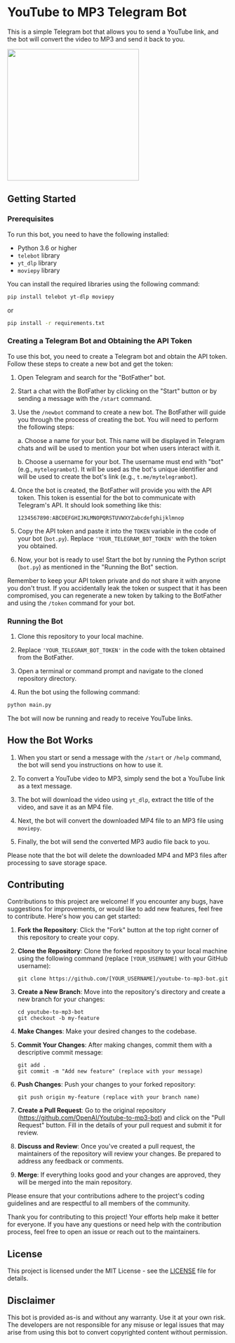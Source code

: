 # YouTube to MP3 Telegram Bot

This is a simple Telegram bot that allows you to send a YouTube link, and the bot will convert the video to MP3 and send it back to you.

<img src="https://github.com/ghaiith/Youtube-to-Mp3-TelegramBot/blob/main/Example.PNG " width="300">

## Getting Started

### Prerequisites

To run this bot, you need to have the following installed:

- Python 3.6 or higher
- `telebot` library
- `yt_dlp` library
- `moviepy` library

You can install the required libraries using the following command:

```bash
pip install telebot yt-dlp moviepy
```
or
```bash
pip install -r requirements.txt
```

### Creating a Telegram Bot and Obtaining the API Token

To use this bot, you need to create a Telegram bot and obtain the API token. Follow these steps to create a new bot and get the token:

1. Open Telegram and search for the "BotFather" bot.

2. Start a chat with the BotFather by clicking on the "Start" button or by sending a message with the `/start` command.

3. Use the `/newbot` command to create a new bot. The BotFather will guide you through the process of creating the bot. You will need to perform the following steps:

   a. Choose a name for your bot. This name will be displayed in Telegram chats and will be used to mention your bot when users interact with it.

   b. Choose a username for your bot. The username must end with "bot" (e.g., `mytelegrambot`). It will be used as the bot's unique identifier and will be used to create the bot's link (e.g., `t.me/mytelegrambot`).

4. Once the bot is created, the BotFather will provide you with the API token. This token is essential for the bot to communicate with Telegram's API. It should look something like this:

   ```
   1234567890:ABCDEFGHIJKLMNOPQRSTUVWXYZabcdefghijklmnop
   ```

5. Copy the API token and paste it into the `TOKEN` variable in the code of your bot (`bot.py`). Replace `'YOUR_TELEGRAM_BOT_TOKEN'` with the token you obtained.

6. Now, your bot is ready to use! Start the bot by running the Python script (`bot.py`) as mentioned in the "Running the Bot" section.

Remember to keep your API token private and do not share it with anyone you don't trust. If you accidentally leak the token or suspect that it has been compromised, you can regenerate a new token by talking to the BotFather and using the `/token` command for your bot.

### Running the Bot

1. Clone this repository to your local machine.

2. Replace `'YOUR_TELEGRAM_BOT_TOKEN'` in the code with the token obtained from the BotFather.

3. Open a terminal or command prompt and navigate to the cloned repository directory.

4. Run the bot using the following command:

```bash
python main.py
```

The bot will now be running and ready to receive YouTube links.

## How the Bot Works

1. When you start or send a message with the `/start` or `/help` command, the bot will send you instructions on how to use it.

2. To convert a YouTube video to MP3, simply send the bot a YouTube link as a text message.

3. The bot will download the video using `yt_dlp`, extract the title of the video, and save it as an MP4 file.

4. Next, the bot will convert the downloaded MP4 file to an MP3 file using `moviepy`.

5. Finally, the bot will send the converted MP3 audio file back to you.

Please note that the bot will delete the downloaded MP4 and MP3 files after processing to save storage space.


## Contributing

Contributions to this project are welcome! If you encounter any bugs, have suggestions for improvements, or would like to add new features, feel free to contribute. Here's how you can get started:

1. **Fork the Repository**: Click the "Fork" button at the top right corner of this repository to create your copy.

2. **Clone the Repository**: Clone the forked repository to your local machine using the following command (replace `[YOUR_USERNAME]` with your GitHub username):

   ```
   git clone https://github.com/[YOUR_USERNAME]/youtube-to-mp3-bot.git
   ```

3. **Create a New Branch**: Move into the repository's directory and create a new branch for your changes:

   ```
   cd youtube-to-mp3-bot
   git checkout -b my-feature
   ```

4. **Make Changes**: Make your desired changes to the codebase.

5. **Commit Your Changes**: After making changes, commit them with a descriptive commit message:

   ```
   git add .
   git commit -m "Add new feature" (replace with your message)
   ```

6. **Push Changes**: Push your changes to your forked repository:

   ```
   git push origin my-feature (replace with your branch name)
   ```

7. **Create a Pull Request**: Go to the original repository (https://github.com/OpenAI/Youtube-to-mp3-bot) and click on the "Pull Request" button. Fill in the details of your pull request and submit it for review.

8. **Discuss and Review**: Once you've created a pull request, the maintainers of the repository will review your changes. Be prepared to address any feedback or comments.

9. **Merge**: If everything looks good and your changes are approved, they will be merged into the main repository.

Please ensure that your contributions adhere to the project's coding guidelines and are respectful to all members of the community.

Thank you for contributing to this project! Your efforts help make it better for everyone. If you have any questions or need help with the contribution process, feel free to open an issue or reach out to the maintainers.


## License

This project is licensed under the MIT License - see the [LICENSE](LICENSE) file for details.

## Disclaimer

This bot is provided as-is and without any warranty. Use it at your own risk. The developers are not responsible for any misuse or legal issues that may arise from using this bot to convert copyrighted content without permission.

